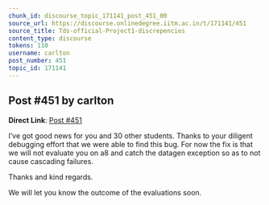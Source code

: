 ```yaml
---
chunk_id: discourse_topic_171141_post_451_00
source_url: https://discourse.onlinedegree.iitm.ac.in/t/171141/451
source_title: Tds-official-Project1-discrepencies
content_type: discourse
tokens: 110
username: carlton
post_number: 451
topic_id: 171141
---
```


## Post #451 by carlton

**Direct Link**: [Post #451](https://discourse.onlinedegree.iitm.ac.in/t/171141/451)

I’ve got good news for you and 30 other students. Thanks to your diligent debugging effort that we were able to find this bug. For now the fix is that we will not evaluate you on a8 and catch the datagen exception so as to not cause cascading failures.

Thanks and kind regards.

We will let you know the outcome of the evaluations soon.
